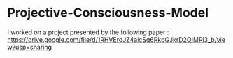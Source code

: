 # Projective-Consciousness-Model

I worked on a project presented by the following paper : https://drive.google.com/file/d/1RHVErdJZ4aicSq6RkpGJkrD2QIMRl3_b/view?usp=sharing
